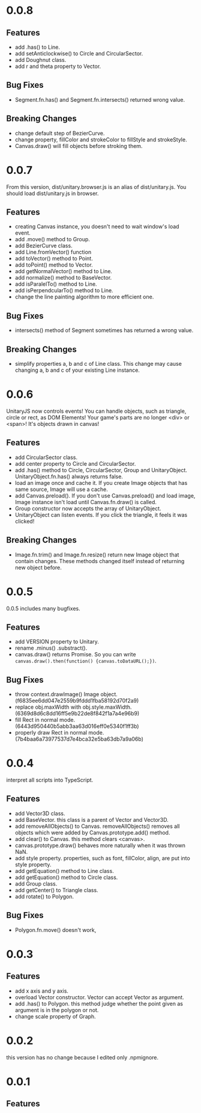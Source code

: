 # 0.0.8

## Features

* add .has() to Line.
* add setAnticlockwise() to Circle and CircularSector.
* add Doughnut class.
* add r and theta property to Vector.

## Bug Fixes

* Segment.fn.has() and Segment.fn.intersects() returned wrong value.

## Breaking Changes

* change default step of BezierCurve.
* change property, fillColor and strokeColor to fillStyle and strokeStyle.
* Canvas.draw() will fill objects before stroking them.

# 0.0.7
From this version, dist/unitary.browser.js is an alias of dist/unitary.js. You should load dist/unitary.js in browser.

## Features

* creating Canvas instance, you doesn't need to wait window's load event.
* add .move() method to Group.
* add BezierCurve class.
* add Line.fromVector() function
* add toVector() method to Point.
* add toPoint() method to Vector.
* add getNormalVector() method to Line.
* add normalize() method to BaseVector.
* add isParalelTo() method to Line.
* add isPerpendcularTo() method to Line.
* change the line painting algorithm to more efficient one.

## Bug Fixes

* intersects() method of Segment sometimes has returned a wrong value.

## Breaking Changes

* simplify properties a, b and c of Line class. This change may cause changing a, b and c of your existing Line instance.

# 0.0.6
UnitaryJS now controls events! You can handle objects, such as triangle, circle or rect, as DOM Elements! Your game's parts are no longer &lt;div&gt; or &lt;span&gt;! It's objects drawn in canvas!

## Features

* add CircularSector class.
* add center property to Circle and CircularSector.
* add .has() method to Circle, CircularSector, Group and UnitaryObject. UnitaryObject.fn.has() always returns false.
* load an image once and cache it. If you create Image objects that has same source, Image will use a cache.
* add Canvas.preload(). If you don't use Canvas.preload() and load image, Image instance isn't load until Canvas.fn.draw() is called.
* Group constructor now accepts the array of UnitaryObject.
* UnitaryObject can listen events. If you click the triangle, it feels it was clicked!

## Breaking Changes

* Image.fn.trim() and Image.fn.resize() return new Image object that contain changes. These methods changed itself instead of returning new object before.

# 0.0.5
0.0.5 includes many bugfixes.

## Features

* add VERSION property to Unitary.
* rename .minus() .substract().
* canvas.draw() returns Promise. So you can write `canvas.draw().then(function() {canvas.toDataURL();})`.

## Bug Fixes

* throw context.drawImage() Image object.(f6835ee6dd047e2559b9fddd1fba58192d70f2a9)
* replace obj.maxWidth with obj.style.maxWidth. (6369d8d6c8dd16ff5e9b22de8f842f1a7a4e96b9)
* fill Rect in normal mode.(6443d950440b5abb3aa63d016eff0e5340f1ff3b)
* properly draw Rect in normal mode.(7b4baa6a73977537d7e4bca32e5ba63db7a9a06b)

# 0.0.4
interpret all scripts into TypeScript.

## Features

* add Vector3D class.
* add BaseVector. this class is a parent of Vector and Vector3D.
* add removeAllObjects() to Canvas. removeAllObjects() removes all objects which were added by Canvas.prototype.add() method.
* add clear() to Canvas. this method clears &lt;canvas&gt;.
* canvas.prototype.draw() behaves more naturally when it was thrown NaN.
* add style property. properties, such as font, fillColor, align, are put into style property.
* add getEquation() method to Line class.
* add getEquation() method to Circle class.
* add Group class.
* add getCenter() to Triangle class.
* add rotate() to Polygon.

## Bug Fixes

* Polygon.fn.move() doesn't work,

# 0.0.3

## Features

* add x axis and y axis.
* overload Vector constructor. Vector can accept Vector as argument.
* add .has() to Polygon. this method judge whether the point given as argument is in the polygon or not.
* change scale property of Graph.

# 0.0.2

this version has no change because I edited only .npmignore.

# 0.0.1

## Features
